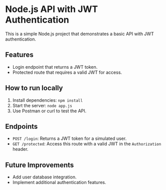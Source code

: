 # Node.js API with JWT Authentication

This is a simple Node.js project that demonstrates a basic API with JWT authentication.

## Features
- Login endpoint that returns a JWT token.
- Protected route that requires a valid JWT for access.

## How to run locally
1. Install dependencies: `npm install`
2. Start the server: `node app.js`
3. Use Postman or curl to test the API.

## Endpoints
- `POST /login`: Returns a JWT token for a simulated user.
- `GET /protected`: Access this route with a valid JWT in the `Authorization` header.

## Future Improvements
- Add user database integration.
- Implement additional authentication features.